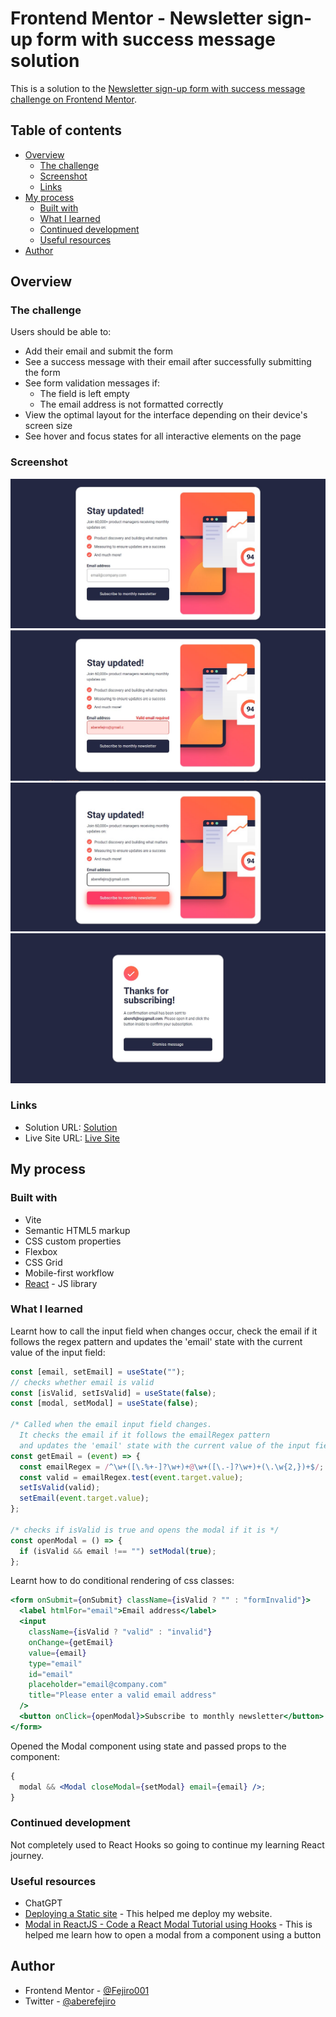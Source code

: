 # Frontend Mentor - Newsletter sign-up form with success message solution

This is a solution to the [Newsletter sign-up form with success message challenge on Frontend Mentor](https://www.frontendmentor.io/challenges/newsletter-signup-form-with-success-message-3FC1AZbNrv).

## Table of contents

- [Overview](#overview)
  - [The challenge](#the-challenge)
  - [Screenshot](#screenshot)
  - [Links](#links)
- [My process](#my-process)
  - [Built with](#built-with)
  - [What I learned](#what-i-learned)
  - [Continued development](#continued-development)
  - [Useful resources](#useful-resources)
- [Author](#author)

## Overview

### The challenge

Users should be able to:

- Add their email and submit the form
- See a success message with their email after successfully submitting the form
- See form validation messages if:
  - The field is left empty
  - The email address is not formatted correctly
- View the optimal layout for the interface depending on their device's screen size
- See hover and focus states for all interactive elements on the page

### Screenshot

![Newsletter Sign Up Form](./src/assets/screenshots/Newsletter%20Sign%20Up%20form.jpg)
![Error message](./src/assets/screenshots/Error%20message.jpg)
![Focus and Hove states](./src/assets/screenshots/focus%20and%20hover%20states.jpg)
![Success Message](./src/assets/screenshots/Success%20message.jpg)

### Links

- Solution URL: [Solution]([https://github.com/Fejiro001/newsletter-sign-up-with-success-message-main](https://www.frontendmentor.io/solutions/responsive-newsletter-form-using-react-Ah8GXZ2JGi))
- Live Site URL: [Live Site](https://newsletter-sign-up-with-success-message-main-khaki.vercel.app/)

## My process

### Built with

- Vite
- Semantic HTML5 markup
- CSS custom properties
- Flexbox
- CSS Grid
- Mobile-first workflow
- [React](https://reactjs.org/) - JS library

### What I learned

Learnt how to call the input field when changes occur, check the email if it follows the regex pattern
and updates the 'email' state with the current value of the input field:

```js
const [email, setEmail] = useState("");
// checks whether email is valid
const [isValid, setIsValid] = useState(false);
const [modal, setModal] = useState(false);

/* Called when the email input field changes.
  It checks the email if it follows the emailRegex pattern
  and updates the 'email' state with the current value of the input field */
const getEmail = (event) => {
  const emailRegex = /^\w+([\.%+-]?\w+)+@\w+([\.-]?\w+)+(\.\w{2,})+$/;
  const valid = emailRegex.test(event.target.value);
  setIsValid(valid);
  setEmail(event.target.value);
};

/* checks if isValid is true and opens the modal if it is */
const openModal = () => {
  if (isValid && email !== "") setModal(true);
};
```

Learnt how to do conditional rendering of css classes:

```jsx
<form onSubmit={onSubmit} className={isValid ? "" : "formInvalid"}>
  <label htmlFor="email">Email address</label>
  <input
    className={isValid ? "valid" : "invalid"}
    onChange={getEmail}
    value={email}
    type="email"
    id="email"
    placeholder="email@company.com"
    title="Please enter a valid email address"
  />
  <button onClick={openModal}>Subscribe to monthly newsletter</button>
</form>
```

Opened the Modal component using state and passed props to the component:

```jsx
{
  modal && <Modal closeModal={setModal} email={email} />;
}
```

### Continued development

Not completely used to React Hooks so going to continue my learning React journey.

### Useful resources

- ChatGPT
- [Deploying a Static site](https://vitejs.dev/guide/static-deploy.html) - This helped me deploy my website.
- [Modal in ReactJS - Code a React Modal Tutorial using Hooks](https://www.youtube.com/watch?v=ZCvemsUfwPQ&t=197s) - This is helped me learn how to open a modal from a component using a button

## Author

- Frontend Mentor - [@Fejiro001](https://www.frontendmentor.io/profile/Fejiro001)
- Twitter - [@aberefejiro](https://twitter.com/aberefejiro)
